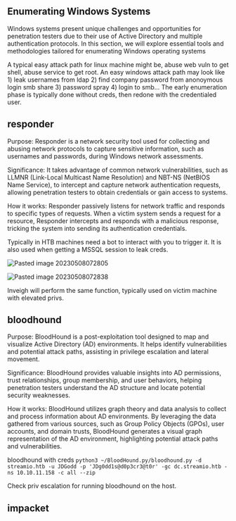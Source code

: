 ## Enumerating Windows Systems

Windows systems present unique challenges and opportunities for penetration testers due to their use of Active Directory and multiple authentication protocols. In this section, we will explore essential tools and methodologies tailored for enumerating Windows operating systems

A typical easy attack path for linux machine might be, abuse web vuln to get shell, abuse service to get root. An easy windows attack path may look like 1) leak usernames from ldap 2) find company password from anonoymous login smb share 3) password spray 4) login to smb...
The early enumeration phase is typically done without creds, then redone with the credentialed user.

## responder

Purpose: Responder is a network security tool used for collecting and abusing network protocols to capture sensitive information, such as usernames and passwords, during Windows network assessments.

Significance: It takes advantage of common network vulnerabilities, such as LLMNR (Link-Local Multicast Name Resolution) and NBT-NS (NetBIOS Name Service), to intercept and capture network authentication requests, allowing penetration testers to obtain credentials or gain access to systems.

How it works: Responder passively listens for network traffic and responds to specific types of requests. When a victim system sends a request for a resource, Responder intercepts and responds with a malicious response, tricking the system into sending its authentication credentials.

Typically in HTB machines need a bot to interact with you to trigger it. It is also used when getting a MSSQL session to leak creds.

![Pasted image 20230508072805](https://github.com/dbissell6/Shadow_Stone/assets/50979196/8b799af5-7e29-4bc6-a8a3-f7083b030e53)

![Pasted image 20230508072838](https://github.com/dbissell6/Shadow_Stone/assets/50979196/dc75e93c-3cbe-4792-941d-2cfcce3868e1)

Inveigh will perform the same function, typically used on victim machine with elevated privs.

## bloodhound

Purpose: BloodHound is a post-exploitation tool designed to map and visualize Active Directory (AD) environments. It helps identify vulnerabilities and potential attack paths, assisting in privilege escalation and lateral movement.

Significance: BloodHound provides valuable insights into AD permissions, trust relationships, group membership, and user behaviors, helping penetration testers understand the AD structure and locate potential security weaknesses.

How it works: BloodHound utilizes graph theory and data analysis to collect and process information about AD environments. By leveraging the data gathered from various sources, such as Group Policy Objects (GPOs), user accounts, and domain trusts, BloodHound generates a visual graph representation of the AD environment, highlighting potential attack paths and vulnerabilities.


bloodhound with creds
`python3 ~/BloodHound.py/bloodhound.py -d streamio.htb -u JDGodd -p 'JDg0dd1s@d0p3cr3@t0r' -gc dc.streamio.htb -ns 10.10.11.158 -c all --zip`

Check priv escalation for running bloodhound on the host. 
## impacket
